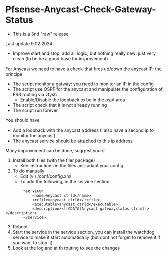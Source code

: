 # Pfsense-Anycast-Check-Gateway-Status
- This is a 3nd "raw" release

Last update 9.02.2024
- Improve start and stop, add all logic, but nothing really new: just very clean (to be be a good base for improvement)

For Anycast we need to have a check that fires up/down the anycast IP: the principe
- The script monitor a gatway: you need to monitor an IP in the config
- The script use OSPF for the anycast and manipulate the configuration of FRR routing via vtysh
    - Enable/Disable the loopback to be in the ospf area 
- The script check that it is not already running
- The script run forever 

You should have
- Add a loopback with the anycast address (I also have a second ip to monitor the anycast) 
- The anycast service should be attached to this ip address

Many improvement can be done, suggest yours!

1. Install both files (with the filer package)
   - See instructions in the files and adapt your config
2. To do manually 
   - Edit (vi) /conf/config.xml 
   - To add the following, in the service section
```
		<service>
			<name>Anycast ctrld</name>
			<rcfile>anycast_ctrld</rcfile>
			<executable>anycast_ctrld</executable>
			<description><![CDATA[Anycast gatewaystatus ctrld]]></description>
		</service>
```
3. Reboot
4. Start the service in the service section, you can install the watchdog service to make it start automatically (but dont not forget to remove it if you want to stop it)
5. Look at the log and at th routing to see the changes

